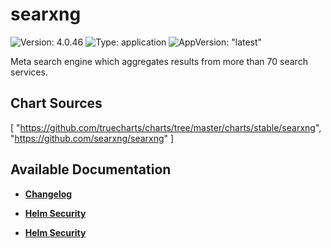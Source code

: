 # searxng

![Version: 4.0.46](https://img.shields.io/badge/Version-4.0.46-informational?style=flat-square) ![Type: application](https://img.shields.io/badge/Type-application-informational?style=flat-square) ![AppVersion: "latest"](https://img.shields.io/badge/AppVersion-"latest"-informational?style=flat-square)

Meta search engine which aggregates results from more than 70 search services.

## Chart Sources

[
  "https://github.com/truecharts/charts/tree/master/charts/stable/searxng",
  "https://github.com/searxng/searxng"
]

## Available Documentation

- [**Changelog**](CHANGELOG)

- [**Helm Security**](container-security)

- [**Helm Security**](helm-security)

